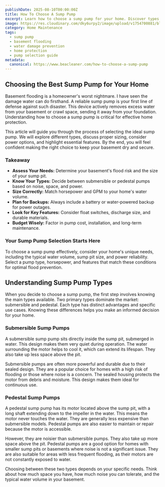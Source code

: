 ```yaml
---
publishDate: 2025-08-10T00:00:00Z
title: How To Choose A Sump Pump
excerpt: Learn how to choose a sump pump for your home. Discover types, sizing, power options, and key features to protect your basement from flooding.
image: https://res.cloudinary.com/dky6urpy2/image/upload/v1754700881/blog_image_1754700881_t8icwz.webp
category: Home Maintenance
tags:
  - sump pump
  - basement flooding
  - water damage prevention
  - home protection
  - pump selection guide
metadata:
  canonical: https://www.beacleaner.com/how-to-choose-a-sump-pump
---
```


## Choosing the Best Sump Pump for Your Home

Basement flooding is a homeowner's worst nightmare. I have seen the damage water can do firsthand. A reliable sump pump is your first line of defense against such disaster. This device actively removes excess water from your basement or crawl space, sending it away from your foundation. Understanding how to choose a sump pump is critical for effective home protection.

This article will guide you through the process of selecting the ideal sump pump. We will explore different types, discuss proper sizing, consider power options, and highlight essential features. By the end, you will feel confident making the right choice to keep your basement dry and secure.

### Takeaway

*   **Assess Your Needs:** Determine your basement's flood risk and the size of your sump pit.
*   **Know Your Types:** Decide between submersible or pedestal pumps based on noise, space, and power.
*   **Size Correctly:** Match horsepower and GPM to your home's water volume.
*   **Plan for Backups:** Always include a battery or water-powered backup for power outages.
*   **Look for Key Features:** Consider float switches, discharge size, and durable materials.
*   **Budget Wisely:** Factor in pump cost, installation, and long-term maintenance.

### Your Sump Pump Selection Starts Here

To choose a sump pump effectively, consider your home's unique needs, including the typical water volume, sump pit size, and power reliability. Select a pump type, horsepower, and features that match these conditions for optimal flood prevention.

## Understanding Sump Pump Types

When you decide to choose a sump pump, the first step involves knowing the main types available. Two primary types dominate the market: submersible and pedestal. Each type has distinct advantages and specific use cases. Knowing these differences helps you make an informed decision for your home.

### Submersible Sump Pumps

A submersible sump pump sits directly inside the sump pit, submerged in water. This design makes them very quiet during operation. The water surrounding the motor helps to cool it, which can extend its lifespan. They also take up less space above the pit.

Submersible pumps are often more powerful and durable due to their sealed design. They are a popular choice for homes with a high risk of flooding or those where noise is a concern. The sealed housing protects the motor from debris and moisture. This design makes them ideal for continuous use.

### Pedestal Sump Pumps

A pedestal sump pump has its motor located above the sump pit, with a long shaft extending down to the impeller in the water. This means the motor never touches the water. They are generally less expensive than submersible models. Pedestal pumps are also easier to maintain or repair because the motor is accessible.

However, they are noisier than submersible pumps. They also take up more space above the pit. Pedestal pumps are a good option for homes with smaller sump pits or basements where noise is not a significant issue. They are also suitable for areas with less frequent flooding, as their motors are not constantly exposed to water.

Choosing between these two types depends on your specific needs. Think about how much space you have, how much noise you can tolerate, and the typical water volume in your basement.
